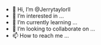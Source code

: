 - 👋 Hi, I’m @Jerrytaylorll
- 👀 I’m interested in ...
- 🌱 I’m currently learning ...
- 💞️ I’m looking to collaborate on ...
- 📫 How to reach me ...

<!---
Jerrytaylorll/Jerrytaylorll is a ✨ special ✨ repository because its `README.md` (this file) appears on your GitHub profile.
You can click the Preview link to take a look at your changes.
--->
